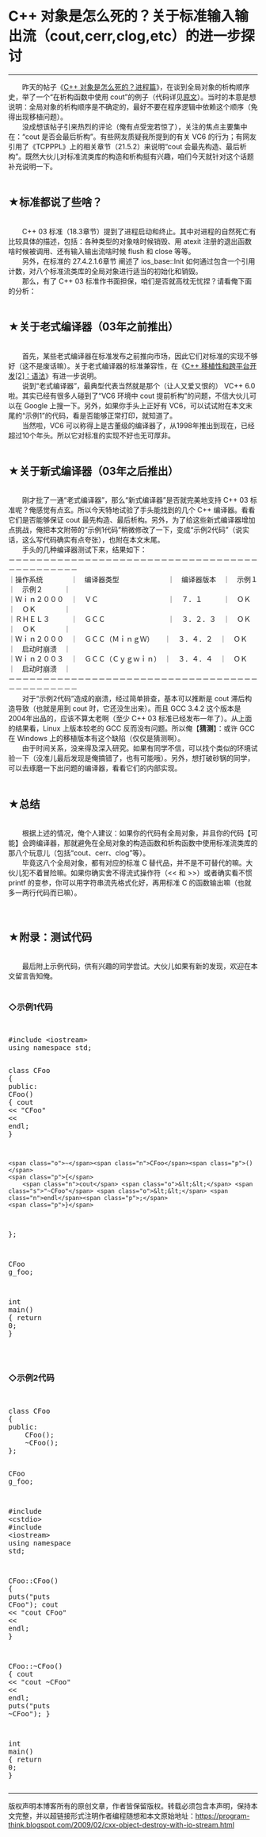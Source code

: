 # C++ 对象是怎么死的？关于标准输入输出流（cout,cerr,clog,etc）的进一步探讨 

-----

<div class="post-body entry-content">
　　昨天的帖子《<a href="../../2009/02/cxx-object-destroy-with-process.md">C++ 对象是怎么死的？进程篇</a>》，在谈到全局对象的析构顺序史，举了一个“在析构函数中使用 cout”的例子（代码详见<a href="../../2009/02/cxx-object-destroy-with-process.md">原文</a>）。当时的本意是想说明：全局对象的析构顺序是不确定的，最好不要在程序逻辑中依赖这个顺序（免得出现移植问题）。<br/>
　　没成想该帖子引来热烈的评论（俺有点受宠若惊了），关注的焦点主要集中在：“cout 是否会最后析构”。有些网友质疑我所提到的有关 VC6 的行为；有网友引用了《TCPPPL》上的相关章节（21.5.2）来说明“cout 会最先构造、最后析构”。既然大伙儿对标准流类库的构造和析构挺有兴趣，咱们今天就针对这个话题补充说明一下。<a name="more"></a><br/>
<br/>
<h2>★标准都说了些啥？</h2><br/>
　　C++ 03 标准（18.3章节）提到了进程启动和终止。其中对进程的自然死亡有比较具体的描述，包括：各种类型的对象啥时候销毁、用 atexit 注册的退出函数啥时候被调用、还有输入输出流啥时候 flush 和 close 等等。<br/>
　　另外，在标准的 27.4.2.1.6章节 阐述了 ios_base::Init 如何通过包含一个引用计数，对八个标准流类库的全局对象进行适当的初始化和销毁。<br/>
　　那么，有了 C++ 03 标准作书面担保，咱们是否就高枕无忧捏？请看俺下面的分析：<br/>
<br/>
<h2>★关于老式编译器（03年之前推出）</h2><br/>
　　首先，某些老式编译器在标准发布之前推向市场，因此它们对标准的实现不够好（这不是废话嘛）。关于老式编译器的标准兼容性，在《<a href="../../2009/01/cxx-cross-platform-develop-2-language.md">C++ 移植性和跨平台开发[2]：语法</a>》有进一步说明。<br/>
　　说到“老式编译器”，最典型代表当然就是那个（让人又爱又恨的） VC++ 6.0 啦。其实已经有很多人碰到了“VC6 环境中 cout 提前析构”的问题，不信大伙儿可以在 Google 上搜一下。另外，如果你手头上正好有 VC6，可以试试附在本文末尾的“示例1”的代码，看是否能够正常打印，就知道了。<br/>
　　当然啦，VC6 可以称得上是古董级的编译器了，从1998年推出到现在，已经超过10个年头。所以它对标准的实现不好也无可厚非。<br/>
<br/>
<h2>★关于新式编译器（03年之后推出）</h2><br/>
　　刚才批了一通“老式编译器”，那么“新式编译器”是否就完美地支持 C++ 03 标准呢？俺感觉有点玄。所以今天特地试验了手头能找到的几个 C++ 编译器。看看它们是否能够保证 cout 最先构造、最后析构。另外，为了给这些新式编译器增加点挑战，俺把本文附带的“示例1代码”稍微修改了一下，变成“示例2代码”（说实话，这么写代码确实有点夸张），也附在本文末尾。<br/>
　　手头的几种编译器测试下来，结果如下：<br/>
－－－－－－－－－－－－－－－－－－－－－－－－－－－－－－－－－－－－－－－－－－－－－－<br/>
｜操作系统　　　　｜　编译器类型　　　　　　　｜　编译器版本　｜　示例１　｜　示例２　　　｜<br/>
｜Ｗｉｎ２０００　｜　ＶＣ　　　　　　　　　　｜　７．１　　　｜　ＯＫ　　｜　ＯＫ　　　　｜<br/>
｜ＲＨＥＬ３　　　｜　ＧＣＣ　　　　　　　　　｜　３．２．３　｜　ＯＫ　　｜　ＯＫ　　　　｜<br/>
｜Ｗｉｎ２０００　｜　ＧＣＣ（ＭｉｎｇＷ）　　｜　３．４．２　｜　ＯＫ　　｜　启动时崩溃　｜<br/>
｜Ｗｉｎ２００３　｜　ＧＣＣ（Ｃｙｇｗｉｎ）　｜　３．４．４　｜　ＯＫ　　｜　启动时崩溃　｜<br/>
－－－－－－－－－－－－－－－－－－－－－－－－－－－－－－－－－－－－－－－－－－－－－－<br/>
　　对于“示例2代码”造成的崩溃，经过简单排查，基本可以推断是 cout 滞后构造导致（也就是用到 cout 时，它还没生出来）。而且 GCC 3.4.2 这个版本是2004年出品的，应该不算太老啊（至少 C++ 03 标准已经发布一年了）。从上面的结果看，Linux 上版本较老的 GCC 反而没有问题。所以俺【<b>猜测</b>】：或许 GCC 在 Windows 上的移植版本有这个缺陷（仅仅是猜测啊）。<br/>
　　由于时间关系，没来得及深入研究。如果有同学不信，可以找个类似的环境试验一下（没准儿最后发现是俺搞错了，也有可能哦）。另外，想打破砂锅的同学，可以去琢磨一下出问题的编译器，看看它们的内部实现。<br/>
<br/>
<h2>★总结</h2><br/>
　　根据上述的情况，俺个人建议：如果你的代码有全局对象，并且你的代码【可能】会跨编译器，那就避免在全局对象的构造函数和析构函数中使用标准流类库的那八个玩意儿（包括“cout、cerr、clog”等）。<br/>
　　毕竟这八个全局对象，都有对应的标准 C 替代品，并不是不可替代的嘛。大伙儿犯不着冒险嘛。如果你确实舍不得流式操作符（&lt;&lt; 和 &gt;&gt;）或者确实看不惯 printf 的变参，你可以用字符串流先格式化好，再用标准 C 的函数输出嘛（也就多一两行代码而已嘛）。<br/>
<br/>
<br/>
<h2>★附录：测试代码</h2><br/>
　　最后附上示例代码，供有兴趣的同学尝试。大伙儿如果有新的发现，欢迎在本文留言告知俺。<br/>
<br/>
<h3>◇示例1代码</h3><br/>
<div class="source"><pre><span></span><span class="cp">#include</span> <span class="cpf">&lt;iostream&gt;</span><span class="cp"></span>
<span class="k">using</span> <span class="k">namespace</span> <span class="n">std</span><span class="p">;</span>

<span class="k">class</span> <span class="nc">CFoo</span>
<span class="p">{</span>
<span class="k">public</span><span class="o">:</span>
    <span class="n">CFoo</span><span class="p">()</span>
    <span class="p">{</span>
        <span class="n">cout</span> <span class="o">&lt;&lt;</span> <span class="s">"CFoo"</span> <span class="o">&lt;&lt;</span> <span class="n">endl</span><span class="p">;</span>
    <span class="p">}</span>

    <span class="o">~</span><span class="n">CFoo</span><span class="p">()</span>
    <span class="p">{</span>
        <span class="n">cout</span> <span class="o">&lt;&lt;</span> <span class="s">"~CFoo"</span> <span class="o">&lt;&lt;</span> <span class="n">endl</span><span class="p">;</span>
    <span class="p">}</span>
<span class="p">};</span>

<span class="n">CFoo</span> <span class="n">g_foo</span><span class="p">;</span>

<span class="kt">int</span> <span class="nf">main</span><span class="p">()</span>
<span class="p">{</span>
    <span class="k">return</span> <span class="mi">0</span><span class="p">;</span>
<span class="p">}</span>
</pre></div><br/>
<h3>◇示例2代码</h3><br/>
<div class="source"><pre><span></span><span class="k">class</span> <span class="nc">CFoo</span>
<span class="p">{</span>
<span class="k">public</span><span class="o">:</span>
    <span class="n">CFoo</span><span class="p">();</span>
    <span class="o">~</span><span class="n">CFoo</span><span class="p">();</span>
<span class="p">};</span>

<span class="n">CFoo</span> <span class="n">g_foo</span><span class="p">;</span>

<span class="cp">#include</span> <span class="cpf">&lt;cstdio&gt;</span><span class="cp"></span>
<span class="cp">#include</span> <span class="cpf">&lt;iostream&gt;</span><span class="cp"></span>
<span class="k">using</span> <span class="k">namespace</span> <span class="n">std</span><span class="p">;</span>

<span class="n">CFoo</span><span class="o">::</span><span class="n">CFoo</span><span class="p">()</span>
<span class="p">{</span>
    <span class="n">puts</span><span class="p">(</span><span class="s">"puts CFoo"</span><span class="p">);</span>
    <span class="n">cout</span> <span class="o">&lt;&lt;</span> <span class="s">"cout CFoo"</span> <span class="o">&lt;&lt;</span> <span class="n">endl</span><span class="p">;</span>
<span class="p">}</span>

<span class="n">CFoo</span><span class="o">::~</span><span class="n">CFoo</span><span class="p">()</span>
<span class="p">{</span>
    <span class="n">cout</span> <span class="o">&lt;&lt;</span> <span class="s">"cout ~CFoo"</span> <span class="o">&lt;&lt;</span> <span class="n">endl</span><span class="p">;</span>
    <span class="n">puts</span><span class="p">(</span><span class="s">"puts ~CFoo"</span><span class="p">);</span>
<span class="p">}</span>

<span class="kt">int</span> <span class="n">main</span><span class="p">()</span>
<span class="p">{</span>
    <span class="k">return</span> <span class="mi">0</span><span class="p">;</span>
<span class="p">}</span>
</pre></div>
</div>


------------------------------------------------

版权声明本博客所有的原创文章，作者皆保留版权。转载必须包含本声明，保持本文完整，并以超链接形式注明作者编程随想和本文原始地址：https://program-think.blogspot.com/2009/02/cxx-object-destroy-with-io-stream.html
